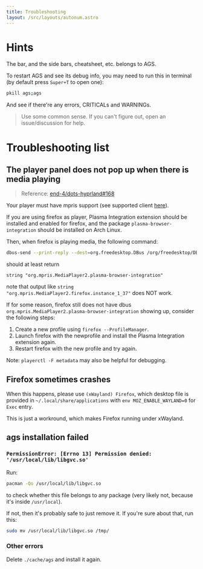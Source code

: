```yaml
---
title: Troubleshooting
layout: /src/layouts/autonum.astro
---
```


# Hints

The bar, and the side bars, cheatsheet, etc. belongs to AGS.

To restart AGS and see its debug info, you may need to run this in terminal (by default press `Super+T` to open one):
```bash
pkill ags;ags
```
And see if there're any errors, CRITICALs and WARNINGs.

> Use some common sense. If you can't figure out, open an issue/discussion for help.

# Troubleshooting list

## The player panel does not pop up when there is media playing
> Reference: [end-4/dots-hyprland#168](https://github.com/end-4/dots-hyprland/issues/168)

Your player must have mpris support (see supported client [here](https://wiki.archlinux.org/title/MPRIS)).

If you are using firefox as player, Plasma Integration extension should be installed and enabled for firefox, and the package `plasma-browser-integration` should be installed on Arch Linux.

Then, when firefox is playing media, the following command:
```bash
dbus-send --print-reply --dest=org.freedesktop.DBus /org/freedesktop/DBus org.freedesktop.DBus.ListNames|grep mpris
```
should at least return
```plain
string "org.mpris.MediaPlayer2.plasma-browser-integration"
```
note that output like `string "org.mpris.MediaPlayer2.firefox.instance_1_37"` does NOT work.

If for some reason, firefox still does not have dbus `org.mpris.MediaPlayer2.plasma-browser-integration` showing up,
consider the following steps:
1. Create a new profile using `firefox --ProfileManager`.
2. Launch firefox with the newprofile and install the Plasma Integration extension again.
3. Restart firefox with the new profile and try again.

Note: `playerctl -F metadata` may also be helpful for debugging.
## Firefox sometimes crashes
When this happens, please use `(xWayland) Firefox`, which desktop file is provided in `~/.local/share/applications` with `env MOZ_ENABLE_WAYLAND=0` for `Exec` entry.

This is just a workround, which makes Firefox running under xWayland.

## ags installation failed
### `PermissionError: [Errno 13] Permission denied: '/usr/local/lib/libgvc.so'`
Run:
```bash
pacman -Qo /usr/local/lib/libgvc.so
```
to check whether this file belongs to any package (very likely not, because it's inside `/usr/local`).

If not, then it's probably safe to just remove it. If you're sure about that, run this:
```bash
sudo mv /usr/local/lib/libgvc.so /tmp/
```
### Other errors
Delete `./cache/ags` and install it again.

